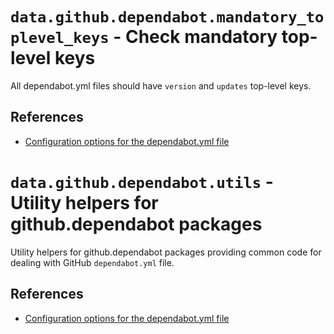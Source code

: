 # `data.github.dependabot.mandatory_toplevel_keys` - Check mandatory top-level keys

All dependabot.yml files should have `version` and `updates` top-level
keys.

## References

- [Configuration options for the dependabot.yml file](https://docs.github.com/en/code-security/dependabot/dependabot-version-updates/configuration-options-for-the-dependabot.yml-file)

# `data.github.dependabot.utils` - Utility helpers for github.dependabot packages

Utility helpers for github.dependabot packages providing common code
for dealing with GitHub `dependabot.yml` file.

## References

- [Configuration options for the dependabot.yml file](https://docs.github.com/en/code-security/dependabot/dependabot-version-updates/configuration-options-for-the-dependabot.yml-file)
